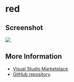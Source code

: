 # red



## Screenshot
![](https://raw.githubusercontent.com/gerane/VSCodeThemes/master/gerane.Theme-red/screenshot.png).


## More Information
* [Visual Studio Marketplace](https://marketplace.visualstudio.com/items/gerane.Theme-red).
* [GitHub repository](https://github.com/gerane/VSCodeThemes).
